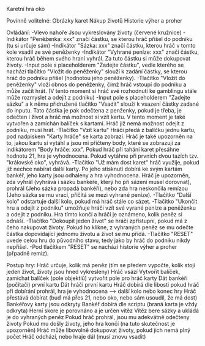 Karetní hra oko

Povinně volitelné: 
  Obrázky karet
  Nákup životů
  Historie výher a proher

Ovládání: 
  -Vlevo nahoře Jsou vykreslovány životy (červené kružnice)
  -Indikátor "Peněženka: xxx" značí částku, se kterou hráč přišel do podniku (tu si určuje sám)
  -Indikátor "Sázka: xxx" značí částku, kterou hráč v tomto kole vsadil ze své peněženky
  -Indikátor "Vyhrané peníze: xxx" značí částku, kterou hráč během svého hraní vyhrál. Za tuto částku si může dokupovat životy. 
  -Input pole s placeholderem "Zadejte částku", vedle kterého se nachází tlačítko "Vložit do peněženky" slouží k zadání částky, se kterou hráč do podniku přišel (hodnotou jeho peněženky).
  -Tlačítko "Vložit do peněženky" vloží obnos do peněženky, čímž hráč vstoupí do podniku a může začít hrát. (V tento moment si hráč své rozhodnutí ke gamblingu stále může rozmyslet a odejít z podniku)
  -Input pole s placeholderem "Zadejte sázku" a k němu přidružené tlačítko "Vsadit" slouží k vsazení částky zadané do inputu. Tato částka je pak odečtena z penženky, pokud je třeba, je odečten i život a hráč má možnost si vzít kartu. V tento moment je také vytvořen a zamíchán balíček s kartami. Hráč již nemá možnost odejít z podniku, musí hrát.
  -Tlačítko "Vzít kartu" Hráči předá z balíčku jednu kartu, pod nadpiskem "Karty hráče" se karta zobrazí. Hráč je také upozorněn na to, jakou kartu si vytáhl a jsou mi přičteny body, které se zobrazují za indikátorem "Body hráče: xxx". Pokud hráč při tahání karet přesáhne hodnotu 21, hra je vyhodnocena. Pokud vytáhne při prvních dvou tazích tzv. "královské oko", vyhrává.
  -Tlačítko "Už mám dost karet" hráč využije, pokud již nechce nabírat další karty. Po jeho stisknutí dobírá ke svým kartám bankéř, jeho karty jsou odhaleny a hra vyhodnocena. Hráč je upozorněn, zda vyhrál (vyhrává i sázku bankéře, který ho při sázení musel dorovnat), prohrál (Jeho sázka propadá bankéři), nebo zda hra neskončila remízou (Jeho sázka se mu vrací, přičítá se mezi vyhrané peníze).
  -Tlačítko "Další kolo" odstartuje další kolo, pokud má hráč stále co sázet.
  -Tlačítko "Ukončit hru a odejít z podniku" umožňuje hráči vzít své vyrané peníze a peněženku a odejít z podniku. Hra tímto končí a hráči je oznámeno, kolik peněz si odnáší.
  -Tlačítko "Dokoupit jeden život" se hráči zpřístupní, pokud má z čeho nakupovat životy. Pokud ho klikne, z vyhraných peněz se mu odečte částka dopovídající jednomu životu a život se mu přidá.
  -Tlačítko "RESET" uvede celou hru do původního stavu, tedy jako by hráč do podniku nikdy nepřišel.
  -Pod tlačítkem "RESET" se nachází historie výher a proher (přpadně remíz).

Postup hry:
  Hráč určuje, kolik má peněz (tím se předem vypočte, kolik stojí jeden život, životy jsou hned vykresleny)
  Hráč vsází
  Vytvořit balíček, zamíchat balíček (pole objektlů)
  vytvořit pole pro hráč karty
  Dát bankéři (počítači) první kartu
  Dát hráči první kartu
  Hráč dobírá dle libosti
  pokud hráč při dobírání prohrál, hra je vyhodnocena --> další kolo nebo konec hry
  Hráč přestává dobírat (buď má přes 21, nebo oko, nebo sám usoudil, že má dost)
  Bankéřovy karty jsou odkryty 
  Bankéř dobírá dle scriptu (braná karta je vždy odkryta)
  Herní skore je porovnáno a je určen vítěz
  Vítěz bere sázky a ukládá je do vyhraných peněz
  Pokud hráč prohrál, jsou mu adekvátně odečteny životy
  Pokud mu došly životy, jeho hra končí (na tuto skutečnost je upozorněn)
  Hráč může libovolně dokupovat životy, pokud jich nemá plný počet
  Hráč odchází, nebo hraje dál (musí znovu vsadit)
